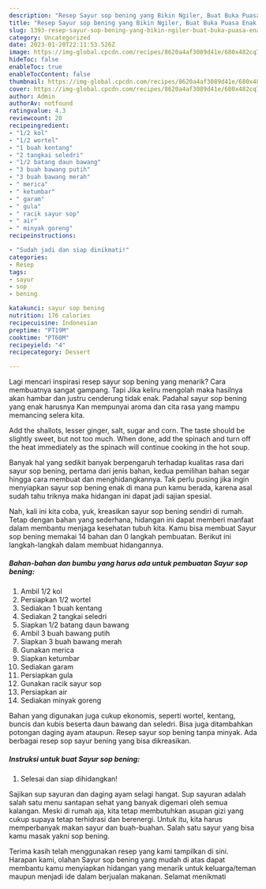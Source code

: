 ```yaml
---
description: "Resep Sayur sop bening yang Bikin Ngiler, Buat Buka Puasa Enak Banget"
title: "Resep Sayur sop bening yang Bikin Ngiler, Buat Buka Puasa Enak Banget"
slug: 1393-resep-sayur-sop-bening-yang-bikin-ngiler-buat-buka-puasa-enak-banget
category: Uncategorized
date: 2023-01-20T22:11:53.526Z
image: https://img-global.cpcdn.com/recipes/8620a4af3089d41e/680x482cq70/sayur-sop-bening-foto-resep-utama.jpg
hideToc: false
enableToc: true
enableTocContent: false
thumbnail: https://img-global.cpcdn.com/recipes/8620a4af3089d41e/680x482cq70/sayur-sop-bening-foto-resep-utama.jpg
cover: https://img-global.cpcdn.com/recipes/8620a4af3089d41e/680x482cq70/sayur-sop-bening-foto-resep-utama.jpg
author: Admin
authorAv: notfound
ratingvalue: 4.3
reviewcount: 20
recipeingredient:
- "1/2 kol"
- "1/2 wortel"
- "1 buah kentang"
- "2 tangkai seledri"
- "1/2 batang daun bawang"
- "3 buah bawang putih"
- "3 buah bawang merah"
- " merica"
- " ketumbar"
- " garam"
- " gula"
- " racik sayur sop"
- " air"
- " minyak goreng"
recipeinstructions:

- "Sudah jadi dan siap dinikmati!"
categories:
- Resep
tags:
- sayur
- sop
- bening

katakunci: sayur sop bening 
nutrition: 176 calories
recipecuisine: Indonesian
preptime: "PT19M"
cooktime: "PT60M"
recipeyield: "4"
recipecategory: Dessert

---
```



Lagi mencari inspirasi resep sayur sop bening yang menarik? Cara membuatnya sangat gampang. Tapi Jika keliru mengolah maka hasilnya akan hambar dan justru cenderung tidak enak. Padahal sayur sop bening yang enak harusnya Kan mempunyai aroma dan cita rasa yang mampu memancing selera kita.


Add the shallots, lesser ginger, salt, sugar and corn. The taste should be slightly sweet, but not too much. When done, add the spinach and turn off the heat immediately as the spinach will continue cooking in the hot soup.

Banyak hal yang sedikit banyak berpengaruh terhadap kualitas rasa dari sayur sop bening, pertama dari jenis bahan, kedua pemilihan bahan segar hingga cara membuat dan menghidangkannya. Tak perlu pusing jika ingin menyiapkan sayur sop bening enak di mana pun kamu berada, karena asal sudah tahu triknya maka hidangan ini dapat jadi sajian spesial.


Nah, kali ini kita coba, yuk, kreasikan sayur sop bening sendiri di rumah. Tetap dengan bahan yang sederhana, hidangan ini dapat memberi manfaat dalam membantu menjaga kesehatan tubuh kita. Kamu bisa membuat Sayur sop bening memakai 14 bahan dan 0 langkah pembuatan. Berikut ini langkah-langkah dalam membuat hidangannya.

<!--inarticleads1-->

##### Bahan-bahan dan bumbu yang harus ada untuk pembuatan Sayur sop bening:

1. Ambil 1/2 kol
1. Persiapkan 1/2 wortel
1. Sediakan 1 buah kentang
1. Sediakan 2 tangkai seledri
1. Siapkan 1/2 batang daun bawang
1. Ambil 3 buah bawang putih
1. Siapkan 3 buah bawang merah
1. Gunakan  merica
1. Siapkan  ketumbar
1. Sediakan  garam
1. Persiapkan  gula
1. Gunakan  racik sayur sop
1. Persiapkan  air
1. Sediakan  minyak goreng


Bahan yang digunakan juga cukup ekonomis, seperti wortel, kentang, buncis dan kubis beserta daun bawang dan seledri. Bisa juga ditambahkan potongan daging ayam ataupun. Resep sayur sop bening tanpa minyak. Ada berbagai resep sop sayur bening yang bisa dikreasikan. 

<!--inarticleads2-->

##### Instruksi untuk buat Sayur sop bening:


1. Selesai dan siap dihidangkan!

Sajikan sup sayuran dan daging ayam selagi hangat. Sup sayuran adalah salah satu menu santapan sehat yang banyak digemari oleh semua kalangan. Meski di rumah aja, kita tetap membutuhkan asupan gizi yang cukup supaya tetap terhidrasi dan berenergi. Untuk itu, kita harus memperbanyak makan sayur dan buah-buahan. Salah satu sayur yang bisa kamu masak yakni sop bening. 

Terima kasih telah menggunakan resep yang kami tampilkan di sini. Harapan kami, olahan Sayur sop bening yang mudah di atas dapat membantu kamu menyiapkan hidangan yang menarik untuk keluarga/teman maupun menjadi ide dalam berjualan makanan. Selamat menikmati
